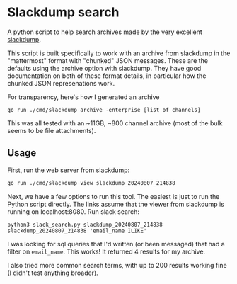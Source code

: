 # Slackdump search

A python script to help search archives made by the very excellent [slackdump](https://github.com/rusq/slackdump).

This script is built specifically to work with an archive from slackdump in the "mattermost" format with "chunked" JSON messages.
These are the defaults using the archive option with slackdump.
They have good documentation on both of these format details, in particular how the chunked JSON represenations work.

For transparency, here's how I generated an archive

```
go run ./cmd/slackdump archive -enterprise [list of channels]
```

This was all tested with an ~11GB, ~800 channel archive (most of the bulk seems to be file attachments).

## Usage

First, run the web server from slackdump:

```sh
go run ./cmd/slackdump view slackdump_20240807_214838
```

Next, we have a few options to run this tool.
The easiest is just to run the Python script directly.
The links assume that the viewer from slackdump is running on localhost:8080.
Run slack search:

```
python3 slack_search.py slackdump_20240807_214838 slackdump_20240807_214838 'email_name ILIKE'
```

I was looking for sql queries that I'd written (or been messaged)
that had a filter on `email_name`.
This works!
It returned 4 results for my archive.

I also tried more common search terms,
with up to 200 results working fine
(I didn't test anything broader).

